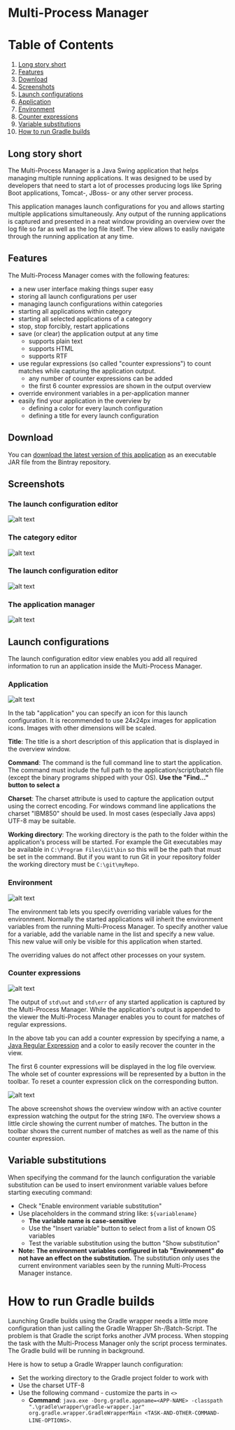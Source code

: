 # Multi-Process Manager

# Table of Contents
1. [Long story short](#long-story-short)
2. [Features](#features)
3. [Download](#download)
4. [Screenshots](#screenshots)
5. [Launch configurations](#launch-configurations)
6. [Application](#application)
7. [Environment](#environment)
8. [Counter expressions](#counter-expressions)
9. [Variable substitutions](#variable-substitutions)
10. [How to run Gradle builds](#how-to-run-gradle-builds)

## Long story short

The Multi-Process Manager is a Java Swing application that helps managing multiple running applications. It was designed to be used by developers that need to start a lot of processes producing logs like Spring Boot applications, Tomcat-, JBoss- or any other server process.

This application manages launch configurations for you and allows starting multiple applications simultaneously. Any output of the running applications is captured and presented in a neat window providing an overview over the log file so far as well as the log file itself. The view allows to easliy navigate through the running application at any time.

## Features

The Multi-Process Manager comes with the following features:
* a new user interface making things super easy
* storing all launch configurations per user
* managing launch configurations within categories
* starting all applications within category
* starting all selected applications of a category
* stop, stop forcibly, restart applications
* save (or clear) the application output at any time
	* supports plain text
	* supports HTML
	* supports RTF
* use regular expressions (so called "counter expressions") to count matches while capturing the application output.
	* any number of counter expressions can be added
	* the first 6 counter expressios are shown in the output overview
* override environment variables in a per-application manner
* easily find your application in the overview by
	* defining a color for every launch configuration
	* defining a title for every launch configuration

## Download

You can [download the latest version of this application](https://bintray.com/schuettec/maven/download_file?file_path=com%2Fgithub%2Fschuettec%2Fmultiprocman%2Fmultiprocman%2F1.0.14%2Fmultiprocman-1.0.14-jar-with-dependencies.jar) as an executable JAR file from the Bintray repository.


## Screenshots

### The launch configuration editor

![alt text](etc/screenshots/01.png)

### The category editor

![alt text](etc/screenshots/02.png)

### The launch configuration editor

![alt text](etc/screenshots/03.png)

### The application manager

![alt text](etc/screenshots/04.png)

## Launch configurations

The launch configuration editor view enables you add all required information to run an application inside the Multi-Process Manager.


### Application

![alt text](etc/screenshots/03.png)

In the tab "application" you can specify an icon for this launch configuration. It is recommended to use 24x24px images for application icons. Images with other dimensions will be scaled.

__Title__: The title is a short description of this application that is displayed in the overview window.

__Command__: The command is the full command line to start the application. The command must include the full path to the application/script/batch file (except the binary programs shipped with your OS). __Use the "Find..." button to select a__

__Charset__: The charset attribute is used to capture the application output using the correct encoding. For windows command line applications the charset "IBM850" should be used. In most cases (especially Java apps) UTF-8 may be suitable.

__Working directory__: The working directory is the path to the folder within the application's process will be started. For example the Git executables may be available in `C:\Program Files\Git\bin` so this will be the path that must be set in the command. But if you want to run Git in your repository folder the working directory must be `C:\git\myRepo`.

### Environment

![alt text](etc/screenshots/05.png)

The environment tab lets you specify overriding variable values for the environment. Normally the started applications will inherit the environment variables from the running Multi-Process Manager. To specify another value for a variable, add the variable name in the list and specify a new value. This new value will only be visible for this application when started.

The overriding values do not affect other processes on your system.

### Counter expressions

![alt text](etc/screenshots/06.png)

The output of `std\out` and `std\err` of any started application is captured by the Multi-Process Manager. While the application's output is appended to the viewer the Multi-Process Manager enables you to count for matches of regular expressions.

In the above tab you can add a counter expression by specifying a name, a [Java Regular Expression](https://docs.oracle.com/javase/9/docs/api/java/util/regex/Pattern.html) and a color to easily recover the counter in the view.

The first 6 counter expressions will be displayed in the log file overview. The whole set of counter expressions will be represented by a button in the toolbar. To reset a counter expression click on the corresponding button.

![alt text](etc/screenshots/07.png)

The above screenshot shows the overview window with an active counter expression watching the output for the string `INFO`. The overview shows a little circle showing the current number of matches. The button in the toolbar shows the current number of matches as well as the name of this counter expression.

## Variable substitutions
When specifying the command for the launch configuration the variable substitution can be used to insert environment variable values before starting executing command:
* Check "Enable environment variable substitution"
* Use placeholders in the command string like: `${variablename}`
	* __The variable name is case-sensitive__
	* Use the "Insert variable" button to select from a list of known OS variables
	* Test the variable substitution using the button "Show substitution"
* __Note: The environment variables configured in tab "Environment" do not have an effect on the substitution.__ The substitution only uses the current environment variables seen by the running Multi-Process Manager instance.

# How to run Gradle builds

Launching Gradle builds using the Gradle wrapper needs a little more configuration than just calling the Gradle Wrapper Sh-/Batch-Script. The problem is that Gradle the script forks another JVM process. When stopping the task with the Multi-Process Manager only the script process terminates. The Gradle build will be running in background.

Here is how to setup a Gradle Wrapper launch configuration:
* Set the working directory to the Gradle project folder to work with
* Use the charset UTF-8
* Use the following command - customize the parts in `<>`
  * __Command__: `java.exe -Dorg.gradle.appname=<APP-NAME> -classpath ".\gradle\wrapper\gradle-wrapper.jar"  org.gradle.wrapper.GradleWrapperMain <TASK-AND-OTHER-COMMAND-LINE-OPTIONS>`.


